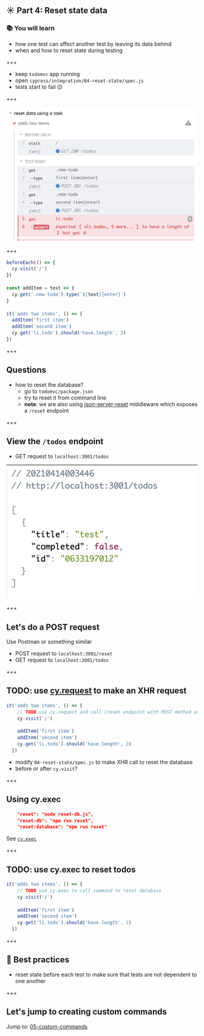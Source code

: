## ☀️ Part 4: Reset state data

### 📚 You will learn

- how one test can affect another test by leaving its data behind
- when and how to reset state during testing

+++

- keep `todomvc` app running
- open `cypress/integration/04-reset-state/spec.js`
- tests start to fail 😕

+++

![Failing test run](./images/failing-tests.png)

+++

```js
beforeEach(() => {
  cy.visit('/')
})

const addItem = text => {
  cy.get('.new-todo').type(`${text}{enter}`)
}

it('adds two items', () => {
  addItem('first item')
  addItem('second item')
  cy.get('li.todo').should('have.length', 2)
})
```

+++

## Questions

- how to reset the database?
  - go to `todomvc/package.json`
  - try to reset it from command line
  - **note**: we are also using [json-server-reset](https://github.com/bahmutov/json-server-reset#readme) middleware which exposes a `/reset` endpoint

+++

## View the `/todos` endpoint

- GET request to `localhost:3001/todos`

![Todos endpoint](./images/todos-endpoint.png)

+++

## Let's do a POST request

Use Postman or something similar

- POST request to `localhost:3001/reset` 
- GET request to `localhost:3001/todos`

+++

## TODO: use [cy.request](https://docs.cypress.io/api/commands/request) to make an XHR request

```js
it('adds two items', () => {
    // TODO use cy.request and call /reset endpoint with POST method and object {todos: []}
    cy.visit('/')

    addItem('first item')
    addItem('second item')
    cy.get('li.todo').should('have.length', 2)
  })
```

- modify `04-reset-state/spec.js` to make XHR call to reset the database
- before or after `cy.visit`?

+++

## Using cy.exec

```json
    "reset": "node reset-db.js",
    "reset:db": "npm run reset",
    "reset:database": "npm run reset"
```

See [`cy.exec`](https://on.cypress.io/exec)

+++

## TODO: use cy.exec to reset todos

```js
it('adds two items', () => {
    // TODO use cy.exec to call command to reset database
    cy.visit('/')

    addItem('first item')
    addItem('second item')
    cy.get('li.todo').should('have.length', 2)
  })
```

+++

## 🏁 Best practices

- reset state before each test to make sure that tests are not dependent to one another

+++

## Let's jump to creating custom commands

Jump to: [05-custom-commands](?p=05-custom-commands)